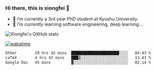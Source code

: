 ### Hi there, this is xiongfei 👋


- 🔭 I’m currently a 3rd year PhD student at Kyushu University.
- 🌱 I’m currently learning software engineering, deep learning...

<!--
**X1on9f31/X1on9f31** is a ✨ _special_ ✨ repository because its `README.md` (this file) appears on your GitHub profile.
Here are some ideas to get you started:
-->

![Xiongfei's GitHub stats](https://github-readme-stats.vercel.app/api?username=X1on9f31)


[![wakatime](https://wakatime.com/badge/user/9e8d5516-d162-43e7-9563-87295d455a71.svg)](https://wakatime.com/@9e8d5516-d162-43e7-9563-87295d455a71)

<!--START_SECTION:waka-->

```txt
Other        29 hrs 42 mins  █████████████████████░░░░   84.43 %
LaTeX        4 hrs 43 mins   ███▒░░░░░░░░░░░░░░░░░░░░░   13.43 %
Google Doc   45 mins         ▓░░░░░░░░░░░░░░░░░░░░░░░░   02.14 %
```

<!--END_SECTION:waka-->

